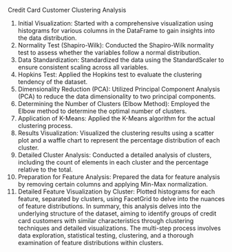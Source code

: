 Credit Card Customer Clustering Analysis
1. Initial Visualization:
Started with a comprehensive visualization using histograms for various columns in the DataFrame to gain insights into the data distribution.
2. Normality Test (Shapiro-Wilk):
Conducted the Shapiro-Wilk normality test to assess whether the variables follow a normal distribution.
3. Data Standardization:
Standardized the data using the StandardScaler to ensure consistent scaling across all variables.
4. Hopkins Test:
Applied the Hopkins test to evaluate the clustering tendency of the dataset.
5. Dimensionality Reduction (PCA):
Utilized Principal Component Analysis (PCA) to reduce the data dimensionality to two principal components.
6. Determining the Number of Clusters (Elbow Method):
Employed the Elbow method to determine the optimal number of clusters.
7. Application of K-Means:
Applied the K-Means algorithm for the actual clustering process.
8. Results Visualization:
Visualized the clustering results using a scatter plot and a waffle chart to represent the percentage distribution of each cluster.
9. Detailed Cluster Analysis:
Conducted a detailed analysis of clusters, including the count of elements in each cluster and the percentage relative to the total.
10. Preparation for Feature Analysis:
Prepared the data for feature analysis by removing certain columns and applying Min-Max normalization.
11. Detailed Feature Visualization by Cluster:
Plotted histograms for each feature, separated by clusters, using FacetGrid to delve into the nuances of feature distributions.
In summary, this analysis delves into the underlying structure of the dataset, aiming to identify groups of credit card customers with similar characteristics through clustering techniques and detailed visualizations. The multi-step process involves data exploration, statistical testing, clustering, and a thorough examination of feature distributions within clusters.
